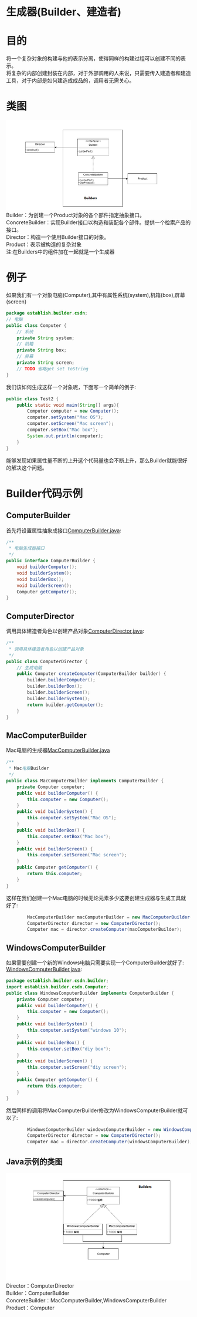 # 生成器(Builder、建造者)
# 目的
将一个复杂对象的构建与他的表示分离，使得同样的构建过程可以创建不同的表示。  
将复杂的内部创建封装在内部，对于外部调用的人来说，只需要传入建造者和建造工具，对于内部是如何建造成成品的，调用者无需关心。  
# 类图
![builder](img/builder.png)  
Builder：为创建一个Product对象的各个部件指定抽象接口。  
ConcreteBuilder：实现Builder接口以构造和装配各个部件。提供一个检索产品的接口。  
Director：构造一个使用Builder接口的对象。  
Product：表示被构造的复杂对象  
注:在Builders中的组件加在一起就是一个生成器
# 例子
如果我们有一个对象电脑(Computer),其中有属性系统(system),机箱(box),屏幕(screen)  
```java
package establish.builder.csdn;
// 电脑
public class Computer {
    // 系统
    private String system;
    // 机箱
    private String box;
    // 屏幕
    private String screen;
    // TODO 省略get set toString
}
```
我们该如何生成这样一个对象呢，下面写一个简单的例子:  
```java
public class Test2 {
    public static void main(String[] args){
        Computer computer = new Computer();
        computer.setSystem("Mac OS");
        computer.setScreen("Mac screen");
        computer.setBox("Mac box");
        System.out.println(computer);
    }
}
```
能够发现如果属性量不断的上升这个代码量也会不断上升，那么Builder就能很好的解决这个问题。  
# Builder代码示例  
## ComputerBuilder
首先将设置属性抽象成接口[ComputerBuilder.java](csdn/builder/ComputerBuilder.java):  
```java
/**
 * 电脑生成器接口
 */
public interface ComputerBuilder {
    void builderComputer();
    void builderSystem();
    void builderBox();
    void builderScreen();
    Computer getComputer();
}
```
## ComputerDirector  
调用具体建造者角色以创建产品对象[ComputerDirector.java](csdn/ComputerDirector.java):  
```java
/**
 * 调用具体建造者角色以创建产品对象
 */
public class ComputerDirector {
    // 生成电脑
    public Computer createComputer(ComputerBuilder builder) {
        builder.builderComputer();
        builder.builderBox();
        builder.builderScreen();
        builder.builderSystem();
        return builder.getComputer();
    }
}
```
## MacComputerBuilder
Mac电脑的生成器[MacComputerBuilder.java](csdn/builder/MacComputerBuilder.java)
```java
/**
 * Mac电脑Builder
 */
public class MacComputerBuilder implements ComputerBuilder {
    private Computer computer;
    public void builderComputer() {
        this.computer = new Computer();
    }
    public void builderSystem() {
        this.computer.setSystem("Mac OS");
    }
    public void builderBox() {
        this.computer.setBox("Mac box");
    }
    public void builderScreen() {
        this.computer.setScreen("Mac screen");
    }
    public Computer getComputer() {
        return this.computer;
    }
}
```
这样在我们创建一个Mac电脑的时候无论元素多少这要创建生成器与生成工具就好了:  
```java
        MacComputerBuilder macComputerBuilder = new MacComputerBuilder();
        ComputerDirector director = new ComputerDirector();
        Computer mac = director.createComputer(macComputerBuilder);
```
## WindowsComputerBuilder
如果需要创建一个新的Windows电脑只需要实现一个ComputerBuilder就好了:  
[WindowsComputerBuilder.java](csdn/builder/WindowsComputerBuilder.java):  
```java
package establish.builder.csdn.builder;
import establish.builder.csdn.Computer;
public class WindowsComputerBuilder implements ComputerBuilder {
    private Computer computer;
    public void builderComputer() {
        this.computer = new Computer();
    }
    public void builderSystem() {
        this.computer.setSystem("windows 10");
    }
    public void builderBox() {
        this.computer.setBox("diy box");
    }
    public void builderScreen() {
        this.computer.setScreen("diy screen");
    }
    public Computer getComputer() {
        return this.computer;
    }
}
```
然后同样的调用将MacComputerBuilder修改为WindowsComputerBuilder就可以了:  
```java
        WindowsComputerBuilder windowsComputerBuilder = new WindowsComputerBuilder();
        ComputerDirector director = new ComputerDirector();
        Computer mac = director.createComputer(windowsComputerBuilder);
```
## Java示例的类图
![csdn-builder](img/builder-csdn-builder.png)  
Director：ComputerDirector  
Builder：ComputerBuilder  
ConcreteBuilder：MacComputerBuilder,WindowsComputerBuilder  
Product：Computer  